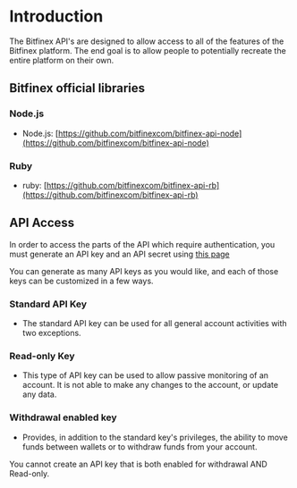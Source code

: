 # Introduction
The Bitfinex API's are designed to allow access to all of the features of the Bitfinex platform. The end goal is to
allow people to potentially recreate the entire platform on their own.

## Bitfinex official libraries
### Node.js
* Node.js: [https://github.com/bitfinexcom/bitfinex-api-node](https://github.com/bitfinexcom/bitfinex-api-node)

### Ruby
* ruby: [https://github.com/bitfinexcom/bitfinex-api-rb](https://github.com/bitfinexcom/bitfinex-api-rb)


## API Access
In order to access the parts of the API which require authentication, you must generate an API key and an API secret
using [this page](https://www.bitfinex.com/account/api)

You can generate as many API keys as you would like, and each of those keys can be customized in a few ways.

### Standard API Key
* The standard API key can be used for all general account activities with two exceptions.

### Read-only Key
* This type of API key can be used to allow passive monitoring of an account. It is not able to make any changes to the
account, or update any data.

### Withdrawal enabled key
* Provides, in addition to the standard key's privileges, the ability to move funds between 
wallets or to withdraw funds from your account.

<aside class="notice">
You cannot create an API key that is both enabled for withdrawal AND Read-only.
</aside>